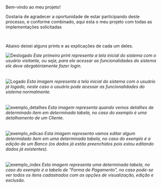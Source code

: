 <p>Bem-vindo ao meu projeto!</p>
<p>Gostaria de agradecer a oportunidade de estar participando deste processo, e conforme combinado, aqui esta o meu projeto com todas as implementações solicitadas</p>
<br>

<p>Abaixo deixei alguns prints e as explicações de cada um deles.</p>

![Deslogado](https://user-images.githubusercontent.com/32455202/58932133-d1d7a600-8738-11e9-96bf-db3784a8dfac.jpg )
<i>Este primeiro print representa a tela inicial do sistema com o usuário visitante, ou seja, para ele acessar as funcionalidades do sistema ele deve obrgatóriamente fazer login.</i>
<br>
<br>
<br>
![Logado](https://user-images.githubusercontent.com/32455202/58932145-df8d2b80-8738-11e9-937e-a7dd56d8b7e5.jpg)
<i>Esta imagem representa a tela inicial do sistema com o usuário já logado, neste caso o usuário pode acessar as funcionalidades do sistema normalmente.</i>
<br>
<br>
<br>
![exemplo_detalhes](https://user-images.githubusercontent.com/32455202/58932152-e5830c80-8738-11e9-8f09-a5d27fa4afc6.jpg)
<i>Esta imagem representa quando vemos detalhes de determinado item em determinada tabela, no caso do exemplo é uma detalhamento de um Cliente.</i>
<br>
<br>
<br>
![exemplo_edicao](https://user-images.githubusercontent.com/32455202/58932153-e5830c80-8738-11e9-808d-655503f421d5.jpg)
<i>Esta imagem representa vamos editar algum determidado item em uma determinada tabela, no caso do exemplo é a edição de um Banco (os dados já estão preenchidos pois estou editando dados já existentes).</i>
<br>
<br>
<br>
![exemplo_index](https://user-images.githubusercontent.com/32455202/58932154-e61ba300-8738-11e9-8d33-b3858e0e8a43.jpg)
<i>Esta imagem representa uma determinada tabela, no caso do exemplo é a tabela de "Forma de Pagamento", no caso pode-se ver todos os itens cadastrados com as opções de visualização, edição e exclusão.</i>
